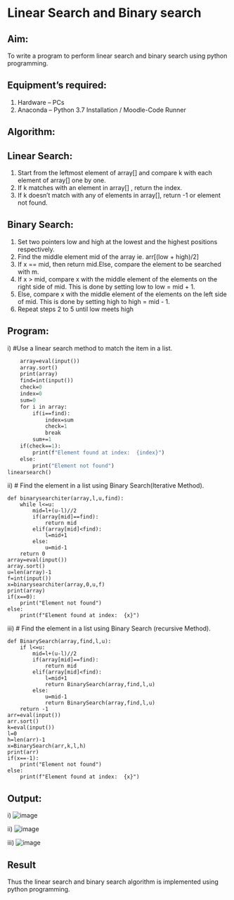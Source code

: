 # Linear Search and Binary search
## Aim:
To write a program to perform linear search and binary search using python programming.
## Equipment’s required:
1.	Hardware – PCs
2.	Anaconda – Python 3.7 Installation / Moodle-Code Runner
## Algorithm:
## Linear Search:
1.	Start from the leftmost element of array[] and compare k with each element of array[] one by one.
2.	If k matches with an element in array[] , return the index.
3.	If k doesn’t match with any of elements in array[], return -1 or element not found.
## Binary Search:
1.	Set two pointers low and high at the lowest and the highest positions respectively.
2.	Find the middle element mid of the array ie. arr[(low + high)/2]
3.	If x == mid, then return mid.Else, compare the element to be searched with m.
4.	If x > mid, compare x with the middle element of the elements on the right side of mid. This is done by setting low to low = mid + 1.
5.	Else, compare x with the middle element of the elements on the left side of mid. This is done by setting high to high = mid - 1.
6.	Repeat steps 2 to 5 until low meets high
## Program:
i)	#Use a linear search method to match the item in a list.
```def linearsearch():
    array=eval(input())
    array.sort()
    print(array)
    find=int(input())
    check=0
    index=0
    sum=0
    for i in array:
        if(i==find):
            index=sum
            check=1
            break
        sum+=1
    if(check==1):
        print(f"Element found at index:  {index}")
    else:
        print("Element not found")
linearsearch()
```
ii)	# Find the element in a list using Binary Search(Iterative Method).
```
def binarysearchiter(array,l,u,find):
    while l<=u:
        mid=l+(u-l)//2
        if(array[mid]==find):
            return mid
        elif(array[mid]<find):
            l=mid+1
        else:
            u=mid-1
    return 0
array=eval(input())
array.sort()
u=len(array)-1
f=int(input())
x=binarysearchiter(array,0,u,f)
print(array)
if(x==0):
    print("Element not found")
else:
    print(f"Element found at index:  {x}")
```
iii)	# Find the element in a list using Binary Search (recursive Method).
```
def BinarySearch(array,find,l,u):
    if l<=u:
        mid=l+(u-l)//2
        if(array[mid]==find):
            return mid
        elif(array[mid]<find):
            l=mid+1
            return BinarySearch(array,find,l,u)
        else:
            u=mid-1
            return BinarySearch(array,find,l,u)
    return -1
arr=eval(input())
arr.sort()
k=eval(input())
l=0
h=len(arr)-1
x=BinarySearch(arr,k,l,h)
print(arr)
if(x==-1):
    print("Element not found")
else:
    print(f"Element found at index:  {x}")
```
## Output:
i)
![image](https://github.com/SanjayBalaji0/Search-Algorithm/assets/145533553/464e2030-683a-4cbf-80fb-b564ad084ab0)

ii)
![image](https://github.com/SanjayBalaji0/Search-Algorithm/assets/145533553/65a9745e-83f2-4e77-b4fe-aae40c3a0aa1)

iii)
![image](https://github.com/SanjayBalaji0/Search-Algorithm/assets/145533553/610b1b25-e596-4f82-939a-819a8becbf2f)

## Result
Thus the linear search and binary search algorithm is implemented using python programming.
